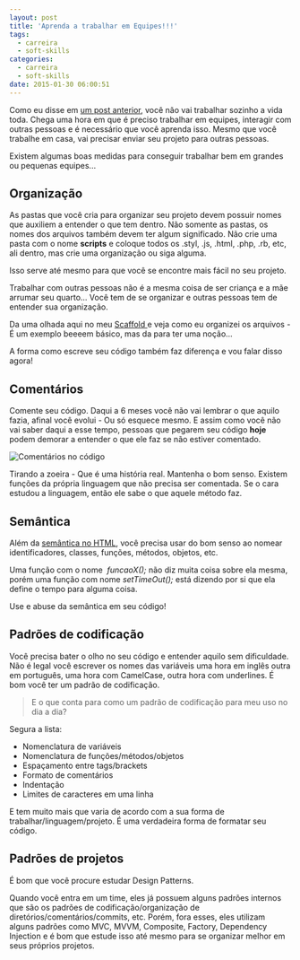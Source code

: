 ```yaml
---
layout: post
title: 'Aprenda a trabalhar em Equipes!!!'
tags:
  - carreira
  - soft-skills
categories:
  - carreira
  - soft-skills
date: 2015-01-30 06:00:51
---
```


Como eu disse em [um post anterior](/posts/requisitos-para-vagas-front-end/ "Sobre os requisitos para vagas de emprego Front End (E outras áreas também)"), você não vai trabalhar sozinho a vida toda. Chega uma hora em que é preciso trabalhar em equipes, interagir com outras pessoas e é necessário que você aprenda isso. Mesmo que você trabalhe em casa, vai precisar enviar seu projeto para outras pessoas.

Existem algumas boas medidas para conseguir trabalhar bem em grandes ou pequenas equipes...<!--more-->

## Organização

As pastas que você cria para organizar seu projeto devem possuir nomes que auxiliem a entender o que tem dentro. Não somente as pastas, os nomes dos arquivos também devem ter algum significado.
Não crie uma pasta com o nome **scripts** e coloque todos os .styl, .js, .html, .php, .rb, etc, ali dentro, mas crie uma organização ou siga alguma.

Isso serve até mesmo para que você se encontre mais fácil no seu projeto.

Trabalhar com outras pessoas não é a mesma coisa de ser criança e a mãe arrumar seu quarto... Você tem de se organizar e outras pessoas tem de entender sua organização.

Da uma olhada aqui no meu [Scaffold ](https://github.com/woliveiras/pastel "Pastel | um pequeno Boilerplate que eu criei para agilizar meus projetos")e veja como eu organizei os arquivos - É um exemplo beeeem básico, mas da para ter uma noção...

A forma como escreve seu código também faz diferença e vou falar disso agora!

## Comentários

Comente seu código. Daqui a 6 meses você não vai lembrar o que aquilo fazia, afinal você evolui - Ou só esquece mesmo. E assim como você não vai saber daqui a esse tempo, pessoas que pegarem seu código **hoje** podem demorar a entender o que ele faz se não estiver comentado.

![Comentários no código]({{site.url}}/images/comment.png)

Tirando a zoeira - Que é uma história real. Mantenha o bom senso. Existem funções da própria linguagem que não precisa ser comentada. Se o cara estudou a linguagem, então ele sabe o que aquele método faz.

## Semântica

Além da [semântica no HTML](/posts/semantica-html/ "Semântica HTML"), você precisa usar do bom senso ao nomear identificadores, classes, funções, métodos, objetos, etc.

Uma função com o nome  _funcaoX();_ não diz muita coisa sobre ela mesma, porém uma função com nome _setTimeOut();_ está dizendo por si que ela define o tempo para alguma coisa.

Use e abuse da semântica em seu código!

## Padrões de codificação

Você precisa bater o olho no seu código e entender aquilo sem dificuldade.
Não é legal você escrever os nomes das variáveis uma hora em inglês outra em português, uma hora com CamelCase, outra hora com underlines. É bom você ter um padrão de codificação.

> E o que conta para como um padrão de codificação para meu uso no dia a dia?

Segura a lista:

* Nomenclatura de variáveis
* Nomenclatura de funções/métodos/objetos
* Espaçamento entre tags/brackets
* Formato de comentários
* Indentação
* Limites de caracteres em uma linha

E tem muito mais que varia de acordo com a sua forma de trabalhar/linguagem/projeto.
É uma verdadeira forma de formatar seu código.

## Padrões de projetos

É bom que você procure estudar Design Patterns.

Quando você entra em um time, eles já possuem alguns padrões internos que são os padrões de codificação/organização de diretórios/comentários/commits, etc. Porém, fora esses, eles utilizam alguns padrões como MVC, MVVM, Composite, Factory, Dependency Injection e é bom que estude isso até mesmo para se organizar melhor em seus próprios projetos.
